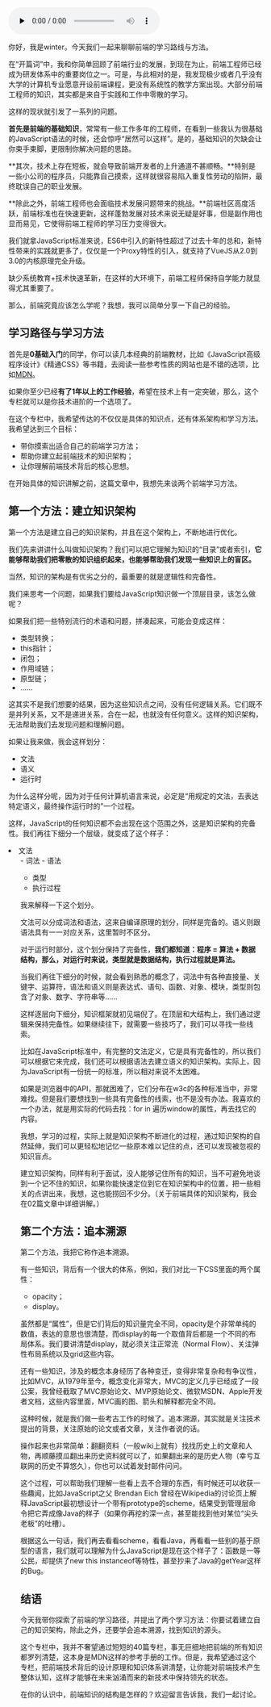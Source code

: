 <audio id="audio" title="明确你的前端学习路线与方法" controls="" preload="none"><source id="mp3" src="https://static001.geekbang.org/resource/audio/d3/69/d3c4223c657db9e83c1c617d8e421669.mp3"></audio>

你好，我是winter。今天我们一起来聊聊前端的学习路线与方法。

在“开篇词”中，我和你简单回顾了前端行业的发展，到现在为止，前端工程师已经成为研发体系中的重要岗位之一。可是，与此相对的是，我发现极少或者几乎没有大学的计算机专业愿意开设前端课程，更没有系统性的教学方案出现。大部分前端工程师的知识，其实都是来自于实践和工作中零散的学习。

这样的现状就引发了一系列的问题。

**首先是前端的基础知识**，常常有一些工作多年的工程师，在看到一些我认为很基础的JavaScript语法的时候，还会惊呼“居然可以这样”。是的，基础知识的欠缺会让你束手束脚，更限制你解决问题的思路。

**其次，技术上存在短板，就会导致前端开发者的上升通道不甚顺畅。**特别是一些小公司的程序员，只能靠自己摸索，这样就很容易陷入重复性劳动的陷阱，最终耽误自己的职业发展。

**除此之外，前端工程师也会面临技术发展问题带来的挑战。**前端社区高度活跃，前端标准也在快速更新，这样蓬勃发展对技术来说无疑是好事，但是副作用也显而易见，它使得前端工程师的学习压力变得很大。

我们就拿JavaScript标准来说，ES6中引入的新特性超过了过去十年的总和，新特性带来的实践就更多了，仅仅是一个Proxy特性的引入，就支持了VueJS从2.0到3.0的内核原理完全升级。

缺少系统教育+技术快速革新，在这样的大环境下，前端工程师保持自学能力就显得尤其重要了。

那么，前端究竟应该怎么学呢？我想，我可以简单分享一下自己的经验。

## 学习路径与学习方法

首先是**0基础入门**的同学，你可以读几本经典的前端教材，比如《JavaScript高级程序设计》《精通CSS》等书籍，去阅读一些参考性质的网站也是不错的选项，比如[MDN](https://developer.mozilla.org)。

如果你至少已经**有了1年以上的工作经验**，希望在技术上有一定突破，那么，这个专栏就可以是你技术进阶的一个选项了。

在这个专栏中，我希望传达的不仅仅是具体的知识点，还有体系架构和学习方法。我希望达到三个目标：

- 带你摸索出适合自己的前端学习方法；
- 帮助你建立起前端技术的知识架构；
- 让你理解前端技术背后的核心思想。

在开始具体的知识讲解之前，这篇文章中，我想先来谈两个前端学习方法。

## 第一个方法：建立知识架构

第一个方法是建立自己的知识架构，并且在这个架构上，不断地进行优化。

我们先来讲讲什么叫做知识架构？我们可以把它理解为知识的“目录”或者索引，**它能够帮助我们把零散的知识组织起来，也能够帮助我们发现一些知识上的盲区。**

当然，知识的架构是有优劣之分的，最重要的就是逻辑性和完备性。

我们来思考一个问题，如果我们要给JavaScript知识做一个顶层目录，该怎么做呢？

如果我们把一些特别流行的术语和问题，拼凑起来，可能会变成这样：

- 类型转换；
- this指针；
- 闭包；
- 作用域链；
- 原型链；
- ……

这其实不是我们想要的结果，因为这些知识点之间，没有任何逻辑关系。它们既不是并列关系，又不是递进关系，合在一起，也就没有任何意义。这样的知识架构，无法帮助我们去发现问题和理解问题。

如果让我来做，我会这样划分：

- 文法
- 语义
- 运行时

为什么这样分呢，因为对于任何计算机语言来说，必定是“用规定的文法，去表达特定语义，最终操作运行时的”一个过程。

这样，JavaScript的任何知识都不会出现在这个范围之外，这是知识架构的完备性。我们再往下细分一个层级，就变成了这个样子：

<li>文法
<ul>
- 词法
- 语法

- 类型
- 执行过程

我来解释一下这个划分。

文法可以分成词法和语法，这来自编译原理的划分，同样是完备的。语义则跟语法具有一一对应关系，这里暂时不区分。

对于运行时部分，这个划分保持了完备性，**我们都知道：程序 = 算法 + 数据结构，那么，对运行时来说，类型就是数据结构，执行过程就是算法。**

当我们再往下细分的时候，就会看到熟悉的概念了，词法中有各种直接量、关键字、运算符，语法和语义则是表达式、语句、函数、对象、模块，类型则包含了对象、数字、字符串等……

这样逐层向下细分，知识框架就初见端倪了。在顶层和大结构上，我们通过逻辑来保持完备性。如果继续往下，就需要一些技巧了，我们可以寻找一些线索。

比如在JavaScript标准中，有完整的文法定义，它是具有完备性的，所以我们可以根据它来完成，我们还可以根据语法去建立语义的知识架构。实际上，因为JavaScript有一份统一的标准，所以相对来说不太困难。

如果是浏览器中的API，那就困难了，它们分布在w3c的各种标准当中，非常难找。但是我们要想找到一些具有完备性的线索，也不是没有办法。我喜欢的一个办法，就是用实际的代码去找：for in 遍历window的属性，再去找它的内容。

我想，学习的过程，实际上就是知识架构不断进化的过程，通过知识架构的自然延伸，我们可以更轻松地记忆一些原本难以记住的点，还可以发现被忽视的知识盲点。

建立知识架构，同样有利于面试，没人能够记住所有的知识，当不可避免地谈到一个记不住的知识，如果你能快速定位到它在知识架构中的位置，把一些相关的点讲出来，我想，这也能捞回不少分。（关于前端具体的知识架构，我会在02篇文章中详细讲解。）

## 第二个方法：追本溯源

第二个方法，我把它称作追本溯源。

有一些知识，背后有一个很大的体系，例如，我们对比一下CSS里面的两个属性：

- opacity；
- display。

虽然都是“属性”，但是它们背后的知识量完全不同，opacity是个非常单纯的数值，表达的意思也很清楚，而display的每一个取值背后都是一个不同的布局体系。我们要讲清楚display，就必须关注正常流（Normal Flow）、关注弹性布局系统以及grid这些内容。

还有一些知识，涉及的概念本身经历了各种变迁，变得非常复杂和有争议性，比如MVC，从1979年至今，概念变化非常大，MVC的定义几乎已经成了一段公案，我曾经截取了MVC原始论文、MVP原始论文、微软MSDN、Apple开发者文档，这些内容里面，MVC画的图、箭头和解释都完全不同。

这种时候，就是我们做一些考古工作的时候了。追本溯源，其实就是关注技术提出的背景，关注原始的论文或者文章，关注作者说的话。

操作起来也非常简单：翻翻资料（一般wiki上就有）找找历史上的文章和人物，再顺藤摸瓜翻出来历史资料就可以了，如果翻出来的是历史人物（幸亏互联网的历史不算悠久），你也可以试着发封邮件问问。

这个过程，可以帮助我们理解一些看上去不合理的东西，有时候还可以收获一些趣闻，比如JavaScript之父 Brendan Eich 曾经在Wikipedia的讨论页上解释JavaScript最初想设计一个带有prototype的scheme，结果受到管理层命令把它弄成像Java的样子（如果你再挖的深一点，甚至能找到他对某位“尖头老板”的吐槽）。

根据这么一句话，我们再去看看scheme，看看Java，再看看一些别的基于原型的语言，我们就可以理解为什么JavaScript是现在这个样子了：函数是一等公民，却提供了new this instanceof等特性，甚至抄来了Java的getYear这样的Bug。

## 结语

今天我带你探索了前端的学习路径，并提出了两个学习方法：你要试着建立自己的知识架构，除此之外，还要学会追本溯源，找到知识的源头。

这个专栏中，我并不奢望通过短短的40篇专栏，事无巨细地把前端的所有知识都罗列清楚，这本身是MDN这样的参考手册的工作。但是，我希望通过这个专栏，把前端技术背后的设计原理和知识体系讲清楚，让你能对前端技术产生整体认知，这样才能够在未来汹涌而来的新技术中保持领先的状态。

在你的认识中，前端知识的结构是怎样的？欢迎留言告诉我，我们一起讨论。


